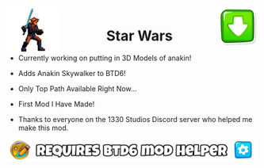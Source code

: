 <a href="https://github.com/AnakinSkywalker066/AnakinTower/releases/download/v1/SkywalkerMod.dll">
    <img align="left" alt="Anakin" height="90" src="Assets/Anakin.png">
    <img align="right" alt="Download" height="75" src="https://raw.githubusercontent.com/gurrenm3/BTD-Mod-Helper/master/BloonsTD6%20Mod%20Helper/Resources/DownloadBtn.png">
</a>

<h1 align="center">Star Wars</h1>

- Currently working on putting in 3D Models of anakin!

- Adds Anakin Skywalker to BTD6!

- Only Top Path Available Right Now...

- First Mod I Have Made!

- Thanks to everyone on the 1330 Studios Discord server who helped me make this mod.

[![Requires BTD6 Mod Helper](https://raw.githubusercontent.com/gurrenm3/BTD-Mod-Helper/master/banner.png)](https://github.com/gurrenm3/BTD-Mod-Helper#readme)
